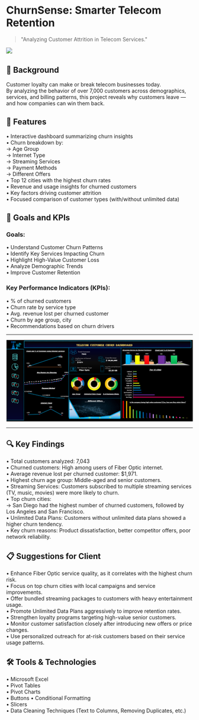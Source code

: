 # ChurnSense: Smarter Telecom Retention
>"Analyzing Customer Attrition in Telecom Services."

<img src="https://miro.medium.com/v2/resize:fit:2000/1*uScC9YN6GIXG1agVI0XFpA.png" width="700" />

<h2>🎯 Background</h2>

Customer loyalty can make or break telecom businesses today.<br> 
By analyzing the behavior of over 7,000 customers across demographics, services, and billing patterns, this project reveals why customers leave — and how companies can win them back.<br>
  
<h2>🚀 Features</h2>

• Interactive dashboard summarizing churn insights<br>
• Churn breakdown by:<br>
-> Age Group<br>
-> Internet Type<br>
-> Streaming Services<br>
-> Payment Methods<br>
-> Different Offers<br>
• Top 12 cities with the highest churn rates<br>
• Revenue and usage insights for churned customers<br>
• Key factors driving customer attrition<br>
• Focused comparison of customer types (with/without unlimited data)<br>

<h2>🎯 Goals and KPIs</h2>

<h3>Goals:</h3>

• Understand Customer Churn Patterns<br>
• Identify Key Services Impacting Churn<br>
• Highlight High-Value Customer Loss<br>
• Analyze Demographic Trends<br>
• Improve Customer Retention<br>

<h3>Key Performance Indicators (KPIs):</h3>
• % of churned customers<br>
• Churn rate by service type<br>
• Avg. revenue lost per churned customer<br>
• Churn by age group, city<br>
• Recommendations based on churn drivers<br>

<hr>
<img src="https://github.com/Sonalimishra-777/Telecom-customer/blob/main/Customer_churn.png?raw=true" alt="Pizza Dashboard" width="1000">
<hr>
<h2>🔍 Key Findings</h2>

• Total customers analyzed: 7,043<br>
• Churned customers: High among users of Fiber Optic internet.<br>
• Average revenue lost per churned customer: $1,971.<br>
• Highest churn age group: Middle-aged and senior customers.<br>
• Streaming Services: Customers subscribed to multiple streaming services (TV, music, movies) were more likely to churn.<br>
• Top churn cities:<br>
-> San Diego had the highest number of churned customers, followed by Los Angeles and San Francisco.<br>
• Unlimited Data Plans: Customers without unlimited data plans showed a higher churn tendency.<br>
• Key churn reasons: Product dissatisfaction, better competitor offers, poor network reliability.<br>

<h2>📋 Suggestions for Client</h2>

• Enhance Fiber Optic service quality, as it correlates with the highest churn risk.<br>
• Focus on top churn cities with local campaigns and service improvements.<br>
• Offer bundled streaming packages to customers with heavy entertainment usage.<br>
• Promote Unlimited Data Plans aggressively to improve retention rates.<br>
• Strengthen loyalty programs targeting high-value senior customers.<br>
• Monitor customer satisfaction closely after introducing new offers or price changes.<br>
• Use personalized outreach for at-risk customers based on their service usage patterns.<br>

<h2>🛠️ Tools & Technologies</h2>

• Microsoft Excel<br>
• Pivot Tables<br>
• Pivot Charts<br>
• Buttons
• Conditional Formatting<br>
• Slicers<br>
• Data Cleaning Techniques (Text to Columns, Removing Duplicates, etc.)<br>

